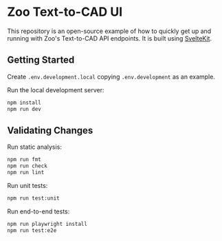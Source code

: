 # Zoo Text-to-CAD UI

This repository is an open-source example of how to quickly get up and running with Zoo's Text-to-CAD API endpoints. It is built using [SvelteKit](https://kit.svelte.dev/).

## Getting Started

Create `.env.development.local` copying `.env.development` as an example.

Run the local development server:

```bash
npm install
npm run dev
```

## Validating Changes

Run static analysis:

```bash
npm run fmt
npm run check
npm run lint
```

Run unit tests:

```bash
npm run test:unit
```

Run end-to-end tests:

```bash
npm run playwright install
npm run test:e2e
```
